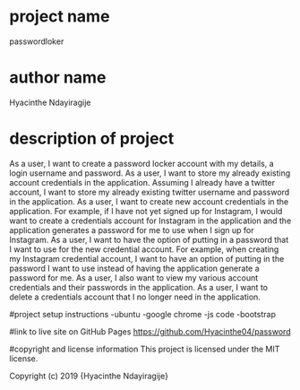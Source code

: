 # project name
passwordloker

# author name
Hyacinthe Ndayiragije

# description of project
As a user, I want to create a password locker account with my details, a login username and password.
As a user, I want to store my already existing account credentials in the application. Assuming I already have a twitter account, I want to store my already existing twitter username and password in the application.
As a user, I want to create new account credentials in the application. For example, if I have not yet signed up for Instagram, I would want to create a credentials account for Instagram in the application and the application generates a password for me to use when I sign up for Instagram.
As a user, I want to have the option of putting in a password that I want to use for the new credential account. For example, when creating my Instagram credential account, I want to have an option of putting in the password I want to use instead of having the application generate a password for me.
As a user, I also want to view my various account credentials and their passwords in the application.
As a user, I want to delete a credentials account that I no longer need in the application.


#project setup instructions
-ubuntu -google chrome -js code -bootstrap

#link to live site on GitHub Pages
https://github.com/Hyacinthe04/password

#copyright and license information
This project is licensed under the MIT license.

Copyright (c) 2019 {Hyacinthe Ndayiragije}